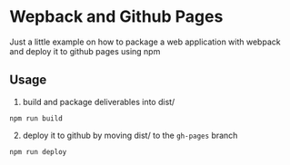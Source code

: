 # Wepback and Github Pages
Just a little example on how to package a web application with webpack and deploy it to github pages using npm

## Usage
1. build and package deliverables into dist/
```
npm run build
```
2. deploy it to github by moving dist/ to the `gh-pages` branch
```
npm run deploy
```
